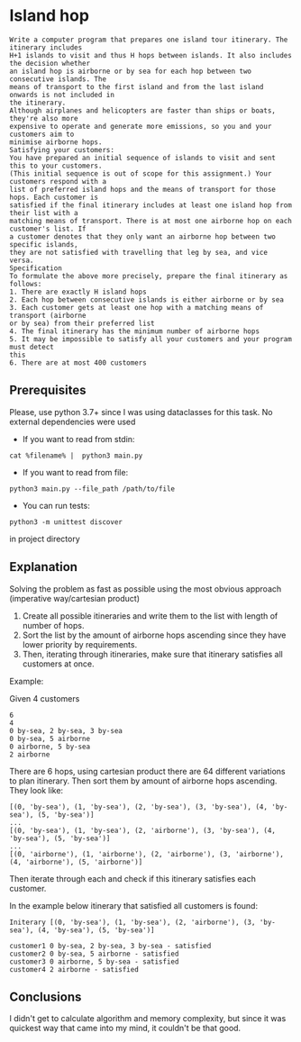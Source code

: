 # Island hop

```The assignment
Write a computer program that prepares one island tour itinerary. The itinerary includes
H+1 islands to visit and thus H hops between islands. It also includes the decision whether
an island hop is airborne or by sea for each hop between two consecutive islands. The
means of transport to the first island and from the last island onwards is not included in
the itinerary.
Although airplanes and helicopters are faster than ships or boats, they're also more
expensive to operate and generate more emissions, so you and your customers aim to
minimise airborne hops.
Satisfying your customers:
You have prepared an initial sequence of islands to visit and sent this to your customers.
(This initial sequence is out of scope for this assignment.) Your customers respond with a
list of preferred island hops and the means of transport for those hops. Each customer is
satisfied if the final itinerary includes at least one island hop from their list with a
matching means of transport. There is at most one airborne hop on each customer's list. If
a customer denotes that they only want an airborne hop between two specific islands,
they are not satisfied with travelling that leg by sea, and vice versa.
Specification
To formulate the above more precisely, prepare the final itinerary as follows:
1. There are exactly H island hops
2. Each hop between consecutive islands is either airborne or by sea
3. Each customer gets at least one hop with a matching means of transport (airborne
or by sea) from their preferred list
4. The final itinerary has the minimum number of airborne hops
5. It may be impossible to satisfy all your customers and your program must detect
this
6. There are at most 400 customers
```
## Prerequisites
Please, use python 3.7+ since I was using dataclasses for this task.
No external dependencies were used

- If you want to read from stdin:
```
cat %filename% |  python3 main.py
```

- If you want to read from file:
```
python3 main.py --file_path /path/to/file
```

- You can run tests:
```
python3 -m unittest discover
```
in project directory

## Explanation
Solving the problem as fast as possible using the most obvious approach
(imperative way/cartesian product)

1. Create all possible itineraries and write them to the list with length of 
number of hops.
2. Sort the list by the amount of airborne hops ascending since they have lower priority by requirements.
3. Then, iterating through itineraries, make sure that itinerary satisfies all customers at once.

Example:

Given 4 customers

```
6
4
0 by-sea, 2 by-sea, 3 by-sea
0 by-sea, 5 airborne
0 airborne, 5 by-sea
2 airborne
```

There are 6 hops, using cartesian product there are 64 different variations to plan 
itinerary. Then sort them by amount of airborne hops ascending. They look like:
```
[(0, 'by-sea'), (1, 'by-sea'), (2, 'by-sea'), (3, 'by-sea'), (4, 'by-sea'), (5, 'by-sea')]
...
[(0, 'by-sea'), (1, 'by-sea'), (2, 'airborne'), (3, 'by-sea'), (4, 'by-sea'), (5, 'by-sea')]
...
[(0, 'airborne'), (1, 'airborne'), (2, 'airborne'), (3, 'airborne'), (4, 'airborne'), (5, 'airborne')]
```

Then iterate through each and check if this itinerary satisfies each customer.
 
In the example below itinerary that satisfied all customers is found:

```
Initerary [(0, 'by-sea'), (1, 'by-sea'), (2, 'airborne'), (3, 'by-sea'), (4, 'by-sea'), (5, 'by-sea')]

customer1 0 by-sea, 2 by-sea, 3 by-sea - satisfied
customer2 0 by-sea, 5 airborne - satisfied
customer3 0 airborne, 5 by-sea - satisfied
customer4 2 airborne - satisfied
```

## Conclusions
I didn't get to calculate algorithm and memory complexity, but since it was quickest way that came into my mind,
it couldn't be that good.
